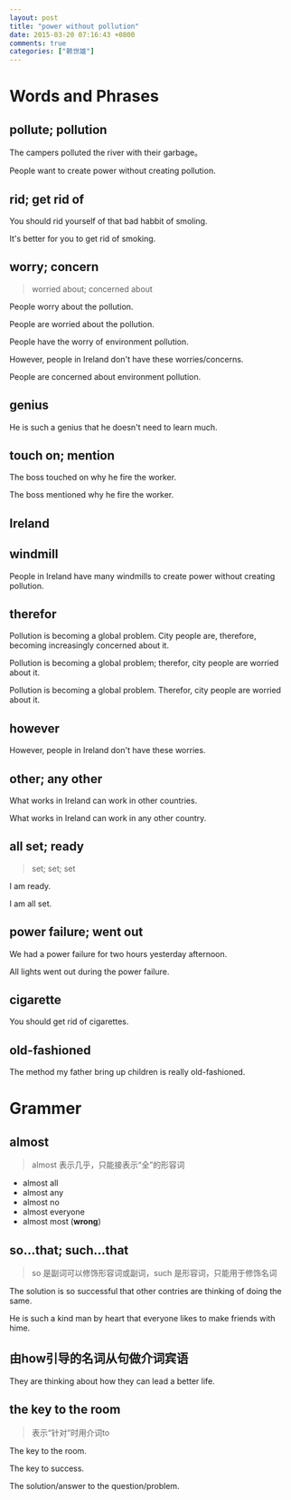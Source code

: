 ```yaml
---
layout: post
title: "power without pollution"
date: 2015-03-20 07:16:43 +0800
comments: true
categories: ["赖世雄"]
---
```


# Words and Phrases

## pollute; pollution

The campers polluted the river with their garbage。

People want to create power without creating pollution.

## rid; get rid of

You should rid yourself of that bad habbit of smoling.

It's better for you to get rid of smoking.

## worry; concern
> worried about; concerned about

People worry about the pollution.

People are worried about the pollution.

People have the worry of environment pollution.

However, people in Ireland don't have these worries/concerns.

People are concerned about environment pollution.

## genius

He is such a genius that he doesn't need to learn much.

## touch on; mention

The boss touched on why he fire the worker.

The boss mentioned why he fire the worker.

## Ireland

## windmill

People in Ireland have many windmills to create power without creating pollution.

## therefor

Pollution is becoming a global problem. City people are, therefore, becoming increasingly concerned about it.

Pollution is becoming a global problem; therefor, city people are worried about it.

Pollution is becoming a global problem. Therefor, city people are worried about it.

## however

However, people in Ireland don't have these worries.

## other; any other

What works in Ireland can work in other countries.

What works in Ireland can work in any other country.

## all set; ready
> set; set; set

I am ready.

I am all set.

## power failure; went out

We had a power failure for two hours yesterday afternoon.

All lights went out during the power failure.

## cigarette

You should get rid of cigarettes.

## old-fashioned

The method my father bring up children is really old-fashioned.

# Grammer

## almost
> almost 表示几乎，只能接表示“全”的形容词

* almost all
* almost any
* almost no
* almost everyone
* almost most (**wrong**)

## so...that; such...that
> so 是副词可以修饰形容词或副词，such 是形容词，只能用于修饰名词

The solution is so successful that other contries are thinking of doing the same.

He is such a kind man by heart that everyone likes to make friends with hime.


## 由how引导的名词从句做介词宾语

They are thinking about how they can lead a better life.

## the key to the room
> 表示“针对”时用介词to

The key to the room.

The key to success.

The solution/answer to the question/problem.